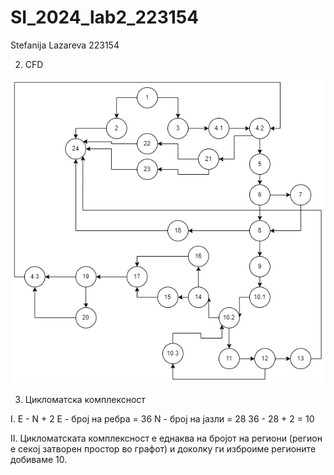 # SI_2024_lab2_223154
Stefanija Lazareva 223154


2. CFD

![Control Flow Diagram](CFD.png)


3. Цикломатска комплексност

I.
E - N + 2
E - број на ребра = 36
N - број на јазли = 28
36 - 28 + 2 = 10

II.
Цикломатската комплексност е еднаква на бројот на региони (регион е секој затворен простор во графот) и доколку ги изброиме регионите добиваме 10.

